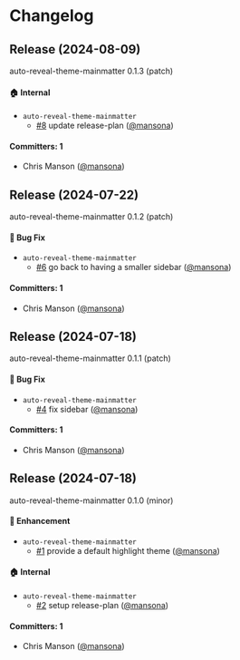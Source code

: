 # Changelog

## Release (2024-08-09)

auto-reveal-theme-mainmatter 0.1.3 (patch)

#### :house: Internal
* `auto-reveal-theme-mainmatter`
  * [#8](https://github.com/mainmatter/auto-reveal-theme-mainmatter/pull/8) update release-plan ([@mansona](https://github.com/mansona))

#### Committers: 1
- Chris Manson ([@mansona](https://github.com/mansona))

## Release (2024-07-22)

auto-reveal-theme-mainmatter 0.1.2 (patch)

#### :bug: Bug Fix
* `auto-reveal-theme-mainmatter`
  * [#6](https://github.com/mansona/auto-reveal-theme-mainmatter/pull/6) go back to having a smaller sidebar ([@mansona](https://github.com/mansona))

#### Committers: 1
- Chris Manson ([@mansona](https://github.com/mansona))

## Release (2024-07-18)

auto-reveal-theme-mainmatter 0.1.1 (patch)

#### :bug: Bug Fix
* `auto-reveal-theme-mainmatter`
  * [#4](https://github.com/mansona/auto-reveal-theme-mainmatter/pull/4) fix sidebar ([@mansona](https://github.com/mansona))

#### Committers: 1
- Chris Manson ([@mansona](https://github.com/mansona))

## Release (2024-07-18)

auto-reveal-theme-mainmatter 0.1.0 (minor)

#### :rocket: Enhancement
* `auto-reveal-theme-mainmatter`
  * [#1](https://github.com/mansona/auto-reveal-theme-mainmatter/pull/1) provide a default highlight theme ([@mansona](https://github.com/mansona))

#### :house: Internal
* `auto-reveal-theme-mainmatter`
  * [#2](https://github.com/mansona/auto-reveal-theme-mainmatter/pull/2) setup release-plan ([@mansona](https://github.com/mansona))

#### Committers: 1
- Chris Manson ([@mansona](https://github.com/mansona))
